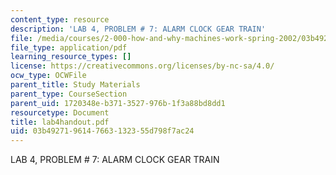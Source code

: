 ```yaml
---
content_type: resource
description: 'LAB 4, PROBLEM # 7: ALARM CLOCK GEAR TRAIN'
file: /media/courses/2-000-how-and-why-machines-work-spring-2002/03b4927196147663132355d798f7ac24_lab4handout.pdf
file_type: application/pdf
learning_resource_types: []
license: https://creativecommons.org/licenses/by-nc-sa/4.0/
ocw_type: OCWFile
parent_title: Study Materials
parent_type: CourseSection
parent_uid: 1720348e-b371-3527-976b-1f3a88bd8dd1
resourcetype: Document
title: lab4handout.pdf
uid: 03b49271-9614-7663-1323-55d798f7ac24
---
```

LAB 4, PROBLEM # 7: ALARM CLOCK GEAR TRAIN